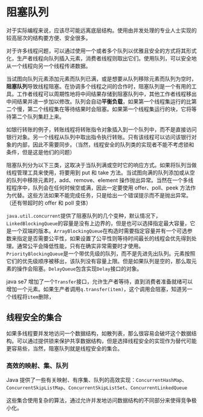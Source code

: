 # 阻塞队列

对于实际编程来说，应该尽可能远离底层结构。使用由并发处理的专业人士实现的较高层次的结构要方便、安全很多。

对于许多线程问题，可以通过使用一个或者多个队列以优雅且安全的方式将其形式化，生产者线程向队列插入元素，消费者线程则取出它们。使用队列，可以安全地从一个线程向另一个线程传递数据。

当试图向队列元素添加元素而队列已满，或是想要从队列移除元素而队列为空时，**阻塞队列**导致线程阻塞。在协调多个线程之间的合作时，阻塞队列是一个有用的工具。工作者线程可以周期性地将中间结果存储到阻塞队列中，其他工作者线程移出中间结果并进一步加以修改。队列会自动**平衡负载**，如果第一个线程集运行的比第二个慢，第二个线程集在等待结果时会阻塞。如果第一个线程集运行的块，它将等待第二个队列集赶上来。

如银行转账的例子，转账线程将转账指令对象插入到一个队列中，而不是直接访问银行对象。另一个线程从队列中取出指令执行转账。只有该线程可以访问该银行对象的内部，因此不需要同步。（当然，线程安全的队列类的实现者不能不考虑锁和条件，但是这是他们的问题）

阻塞队列分为以下三类，这取决于当队列满或空时它的响应方式。如果将队列当做线程管理工具来使用，将要用到 put 和 take 方法。当试图向满的队列添加或从空的队列中移除元素时，add、remove、element 操作抛出异常。当然在一个多线程程序中，队列会在任何时候空或满，因此一定要使用 offer、poll、peek 方法作为代替。这些方法如果不能完成任务，只是给出一个错误提示而不是抛出异常。（还有带超时的 offer 和 poll 变体）

`java.util.concurrent`提供了阻塞队列的几个变种，默认情况下，`LinkedBlockingQueue`的容量是没有上边界的，但是也可以选择指定最大容量，它是一个双端的版本。`ArrayBlockingQueue`在构造时需要指定容量并有一个可选参数来指定是否需要公平性，如果设置了公平性则等待时间最长的线程会优先得到处理。通常公平会降低性能，只有在确实非常需要时才使用。`PriorityBlockingQueue`是一个带优先级的队列，而不是先进先出队列。元素按照它们的优先级顺序被移出，该队列没有容量上限。但是如果队列是空的，那么取元素的操作会阻塞。`DelayQueue`包含实现`Delay`接口的对象。

java se7 增加了一个`Transfer`接口，允许生产者等待，直到消费者准备就绪可以增加一个元素。如果生产者调用`q.transfer(item)`，这个调用会阻塞，知道另一个线程将`item`删除，

## 线程安全的集合

如果多线程要并发地访问一个数据结构，如散列表，那么很容易会破坏这个数据结构。可以通过提供锁来保护共享数据结构，但是选择线程安全的实现作为替代可能更容易些，当然，阻塞队列就是线程安全的集合。

### 高效的映射、集、队列

Java 提供了一些有关映射、有序集、队列的高效实现：`ConcurrentHashMap`、`ConcurrentSkipListMap`、`ConcurrentSkipListSet`、`ConcurrentLinkedQueue`

这些集合使用复杂的算法，通过允许并发地访问数据结构的不同部分来使得竞争极小化。
